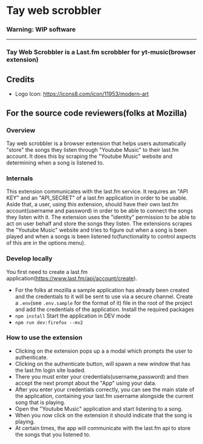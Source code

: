 # Tay web scrobbler

### Warning: WIP software

<hr>

### Tay Web Scrobbler is a Last.fm scrobbler for yt-music(browser extension)

## Credits

- Logo Icon: https://icons8.com/icon/11953/modern-art


## For the source code reviewers(folks at Mozilla)

### Overview

Tay web scrobbler is a browser extension that helps users automatically "store" the songs they listen through "Youtube Music"
to their last.fm account. It does this by scraping the "Youtube Music" website and determining when a song is listened to.


### Internals

This extension communicates with the last.fm service. It requires an "API KEY" and an "API_SECRET"
of a last.fm application in order to be usable. Aside that, a user, using this extension, should have
their own last.fm account(username and password) in order to be able to connect the songs they listen with it.
The extension uses the "identity" permission to be able to act on user behalf and store the songs they listen.
The extensions scrapes the "Youtube Music" website and tries to figure out when a song is been played and when a songs
is been listened to(functionality to control aspects of this are in the options menu).

### Develop locally

You first need to create a last.fm application(https://www.last.fm/api/account/create).
- For the folks at mozilla a sample application has already been created and the credentials to it will be sent to use
via a secure channel.
Create a `.env`(see `.env.sample` for the format of it) file in the root of the project and add the credentials of the application.
Install the required packages
- `npm install`
Start the application in DEV mode
- `npm run dev:firefox --mv2`

### How to use the extension

- Clicking on the extension pops up a a modal which prompts the user to authenticate.
- Clicking on the authenticate button, will spawn a new window that has the last.fm login site loaded.
- There you must enter your credentials(username,password) and then accept the next prompt about the "App" using your data.
- After you enter your credentials correctly, you can see the main state of the application,
containing your last.fm username alongside the current song that is playing.
- Open the "Youtube Music" application and start listening to a song.
- When you now click on the extension it should indicate that the song is playing.
- At certain times, the app will communicate with the last.fm api to store the songs that you listened to.



